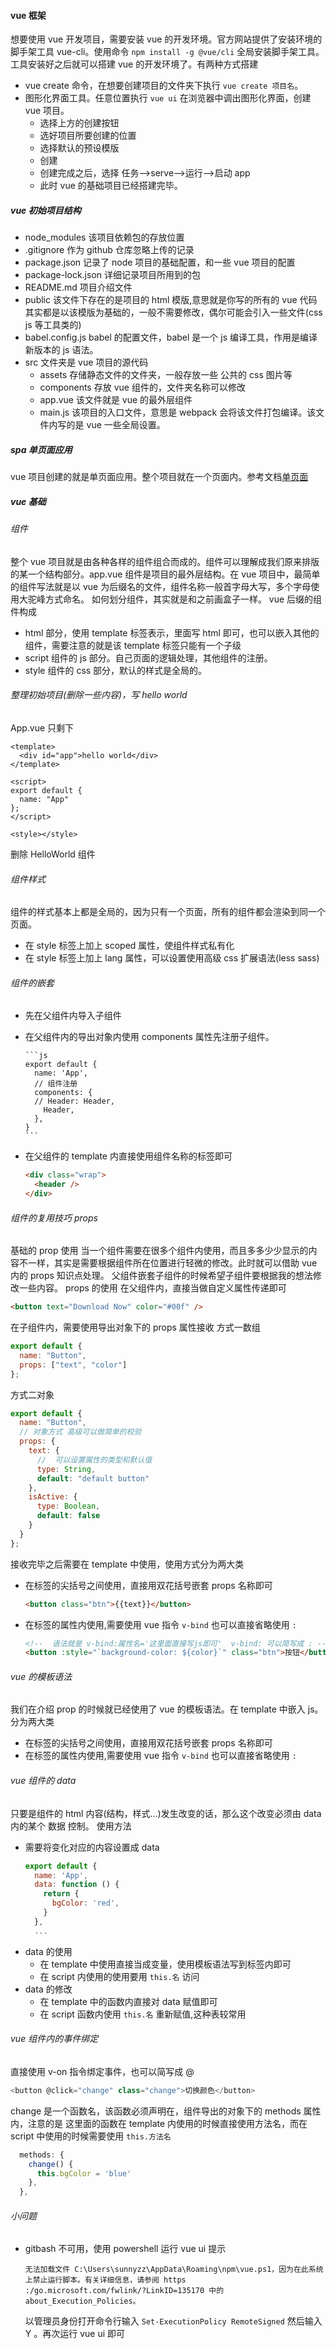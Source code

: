#### vue 框架

想要使用 vue 开发项目，需要安装 vue 的开发环境。官方网站提供了安装环境的脚手架工具 vue-cli。使用命令 `npm install -g @vue/cli` 全局安装脚手架工具。工具安装好之后就可以搭建 vue 的开发环境了。有两种方式搭建

- vue create 命令，在想要创建项目的文件夹下执行 `vue create 项目名`。
- 图形化界面工具。任意位置执行 `vue ui` 在浏览器中调出图形化界面，创建 vue 项目。
  - 选择上方的创建按钮
  - 选好项目所要创建的位置
  - 选择默认的预设模版
  - 创建
  - 创建完成之后，选择 任务-->serve-->运行-->启动 app
  - 此时 vue 的基础项目已经搭建完毕。

##### vue 初始项目结构

- node_modules 该项目依赖包的存放位置
- .gitignore 作为 github 仓库忽略上传的记录
- package.json 记录了 node 项目的基础配置，和一些 vue 项目的配置
- package-lock.json 详细记录项目所用到的包
- README.md 项目介绍文件
- public 该文件下存在的是项目的 html 模版,意思就是你写的所有的 vue 代码其实都是以该模版为基础的，一般不需要修改，偶尔可能会引入一些文件(css js 等工具类的)
- babel.config.js babel 的配置文件，babel 是一个 js 编译工具，作用是编译新版本的 js 语法。
- src 文件夹是 vue 项目的源代码
  - assets 存储静态文件的文件夹，一般存放一些 公共的 css 图片等
  - components 存放 vue 组件的，文件夹名称可以修改
  - app.vue 该文件就是 vue 的最外层组件
  - main.js 该项目的入口文件，意思是 webpack 会将该文件打包编译。该文件内写的是 vue 一些全局设置。

##### spa 单页面应用

vue 项目创建的就是单页面应用。整个项目就在一个页面内。参考文档[单页面](https://www.jianshu.com/p/0c32c85c668b)

##### vue 基础

###### 组件

整个 vue 项目就是由各种各样的组件组合而成的。组件可以理解成我们原来排版的某一个结构部分。app.vue 组件是项目的最外层结构。在 vue 项目中，最简单的组件写法就是以 vue 为后缀名的文件，组件名称一般首字母大写，多个字母使用大驼峰方式命名。
如何划分组件，其实就是和之前画盒子一样。
vue 后缀的组件构成

- html 部分，使用 template 标签表示，里面写 html 即可，也可以嵌入其他的组件，需要注意的就是该 template 标签只能有一个子级
- script 组件的 js 部分。自己页面的逻辑处理，其他组件的注册。
- style 组件的 css 部分，默认的样式是全局的。

###### 整理初始项目(删除一些内容)，写 hello world

App.vue 只剩下

```vue
<template>
  <div id="app">hello world</div>
</template>

<script>
export default {
  name: "App"
};
</script>

<style></style>
```

删除 HelloWorld 组件

###### 组件样式

组件的样式基本上都是全局的，因为只有一个页面，所有的组件都会渲染到同一个页面。

- 在 style 标签上加上 scoped 属性，使组件样式私有化
- 在 style 标签上加上 lang 属性，可以设置使用高级 css 扩展语法(less sass)

###### 组件的嵌套

- 先在父组件内导入子组件
- 在父组件内的导出对象内使用 components 属性先注册子组件。

      ```js
      export default {
        name: 'App',
        // 组件注册
        components: {
        // Header: Header,
          Header,
        },
      }
      ```

- 在父组件的 template 内直接使用组件名称的标签即可
  ```html
  <div class="wrap">
    <header />
  </div>
  ```

###### 组件的复用技巧 props

基础的 prop 使用
当一个组件需要在很多个组件内使用，而且多多少少显示的内容不一样，其实是需要根据组件所在位置进行轻微的修改。此时就可以借助 vue 内的 props 知识点处理。
父组件嵌套子组件的时候希望子组件要根据我的想法修改一些内容。
props 的使用
在父组件内，直接当做自定义属性传递即可

```html
<button text="Download Now" color="#00f" />
```

在子组件内，需要使用导出对象下的 props 属性接收
方式一数组

```js
export default {
  name: "Button",
  props: ["text", "color"]
};
```

方式二对象

```js
export default {
  name: "Button",
  // 对象方式 高级可以做简单的校验
  props: {
    text: {
      //  可以设置属性的类型和默认值
      type: String,
      default: "default button"
    },
    isActive: {
      type: Boolean,
      default: false
    }
  }
};
```

接收完毕之后需要在 template 中使用，使用方式分为两大类

- 在标签的尖括号之间使用，直接用双花括号嵌套 props 名称即可

  ```html
  <button class="btn">{{text}}</button>
  ```

- 在标签的属性内使用,需要使用 vue 指令 `v-bind` 也可以直接省略使用 `:`

  ```html
  <!--  语法就是 v-bind:属性名='这里面直接写js即可'  v-bind: 可以简写成 : -->
  <button :style="`background-color: ${color}`" class="btn">按钮</button>
  ```

###### vue 的模板语法

我们在介绍 prop 的时候就已经使用了 vue 的模板语法。在 template 中嵌入 js。
分为两大类

- 在标签的尖括号之间使用，直接用双花括号嵌套 props 名称即可
- 在标签的属性内使用,需要使用 vue 指令 `v-bind` 也可以直接省略使用 `:`

###### vue 组件的 data

只要是组件的 html 内容(结构，样式...)发生改变的话，那么这个改变必须由 data 内的某个 数据 控制。
使用方法

- 需要将变化对应的内容设置成 data
  ```js
  export default {
    name: 'App',
    data: function () {
      return {
        bgColor: 'red',
      }
    },
    ...
  ```
- data 的使用
  - 在 template 中使用直接当成变量，使用模板语法写到标签内即可
  - 在 script 内使用的使用要用 `this.名` 访问
- data 的修改
  - 在 template 中的函数内直接对 data 赋值即可
  - 在 script 函数内使用 `this.名` 重新赋值,这种表较常用

###### vue 组件内的事件绑定

直接使用 v-on 指令绑定事件，也可以简写成 @

```js
<button @click="change" class="change">切换颜色</button>
```

change 是一个函数名，该函数必须声明在，组件导出的对象下的 methods 属性内，注意的是 这里面的函数在 template 内使用的时候直接使用方法名，而在 script 中使用的时候需要使用 `this.方法名`

```js
  methods: {
    change() {
      this.bgColor = 'blue'
    },
  },
```

###### 小问题

- gitbash 不可用，使用 powershell 运行 vue ui 提示

  ```
  无法加载文件 C:\Users\sunnyzz\AppData\Roaming\npm\vue.ps1，因为在此系统上禁止运行脚本。有关详细信息，请参阅 https
  :/go.microsoft.com/fwlink/?LinkID=135170 中的 about_Execution_Policies。
  ```

  以管理员身份打开命令行输入 `Set-ExecutionPolicy RemoteSigned` 然后输入 Y 。再次运行 vue ui 即可

